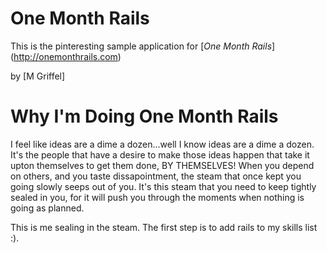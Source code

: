 # One Month Rails

This is the pinteresting sample application for
[*One Month Rails*] (http://onemonthrails.com)

by [M Griffel] 

# Why I'm Doing One Month Rails

I feel like ideas are a dime a dozen...well I know ideas are a dime a dozen. It's the people that have a desire to make those ideas happen that take it upton themselves to get them done, BY THEMSELVES! When you depend on others, and you taste dissapointment, the steam that once kept you going slowly seeps out of you. It's this steam that you need to keep tightly sealed in you, for it will push you through the moments when nothing is going as planned.

This is me sealing in the steam. The first step is to add rails to my skills list :).